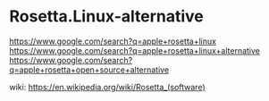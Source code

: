 # Rosetta.Linux-alternative
https://www.google.com/search?q=apple+rosetta+linux https://www.google.com/search?q=apple+rosetta+linux+alternative https://www.google.com/search?q=apple+rosetta+open+source+alternative

wiki: https://en.wikipedia.org/wiki/Rosetta_(software)
